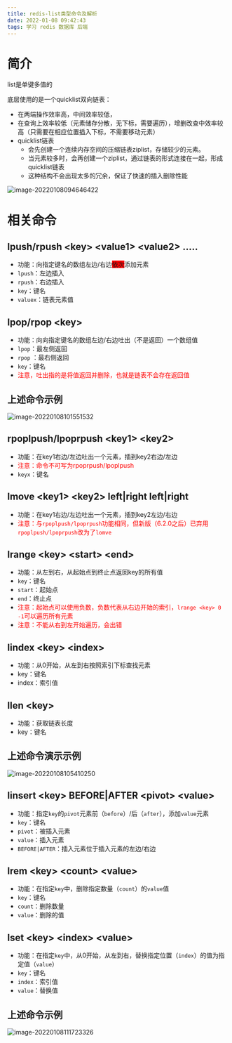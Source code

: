 ```yaml
---
title: redis-list类型命令及解析
date: 2022-01-08 09:42:43
tags: 学习 redis 数据库 后端
---
```


# 简介

list是单键多值的

底层使用的是一个quicklist双向链表：

- 在两端操作效率高，中间效率较低，
- 在查询上效率较低（元素储存分散，无下标，需要遍历），增删改查中效率较高（只需要在相应位置插入下标，不需要移动元素）
- quicklist链表
  - 会先创建一个连续内存空间的压缩链表ziplist，存储较少的元素。
  - 当元素较多时，会再创建一个ziplist，通过链表的形式连接在一起，形成quicklist链表
  - 这种结构不会出现太多的冗余，保证了快速的插入删除性能

![image-20220108094646422](image-20220108094646422.png)

# 相关命令

## lpush/rpush \<key> \<value1> \<value2> .....

- 功能：向指定键名的数组左边/右边<font style="background:red">依次</font>添加元素
- `lpush`：左边插入
- `rpush`：右边插入
- `key`：键名
- `valuex`：链表元素值

## lpop/rpop \<key>

- 功能：向向指定键名的数组左边/右边吐出（不是返回）一个数组值
- `lpop`：最左侧返回
- `rpop` ：最右侧返回
- `key`：键名
- <font color=red>注意，吐出指的是将值返回并删除，也就是链表不会存在返回值</font>

## 上述命令示例

![image-20220108101551532](image-20220108101551532.png)

## rpoplpush/lpoprpush \<key1> \<key2>

- 功能：在key1右边/左边吐出一个元素，插到key2右边/左边
- <font color=red>注意：命令不可写为rpoprpush/lpoplpush </font>
- `keyx`：键名

## lmove \<key1> \<key2> left|right left|right 

- 功能：在key1右边/左边吐出一个元素，插到key2左边/右边
- <font color=red>注意：与`rpoplpush/lpoprpush`功能相同，但新版（6.2.0之后）已弃用`rpoplpush/lpoprpush`改为了`lomve `</font>

## lrange \<key> \<start> \<end>

- 功能：从左到右，从起始点到终止点返回key的所有值
- `key`：键名
- `start`：起始点
- `end`：终止点
- <font color=red>注意：起始点可以使用负数，负数代表从右边开始的索引，`lrange <key> 0 -1`可以遍历所有元素</font>
- <font color=red>注意：不能从右到左开始遍历，会出错</font>

## lindex \<key> \<index>

- 功能：从0开始，从左到右按照索引下标查找元素
- key：键名
- index：索引值

## llen \<key>

- 功能：获取链表长度
- key：键名

## 上述命令演示示例

![image-20220108105410250](image-20220108105410250.png)

## linsert \<key> BEFORE|AFTER \<pivot> \<value>

- 功能：指定`key`的`pivot`元素前（`before`）/后（`after`），添加`value`元素
- `key`：键名
- `pivot`：被插入元素
- `value`：插入元素
- `BEFORE|AFTER`：插入元素位于插入元素的左边/右边

## lrem \<key> \<count> \<value>

- 功能：在指定`key`中，删除指定数量（`count`）的`value`值
- `key`：键名
- `count`：删除数量
- `value`：删除的值

## lset \<key> \<index> \<value>

- 功能：在指定`key`中，从0开始，从左到右，替换指定位置（`index`）的值为指定值（`value`）
- `key`：键名
- `index`：索引值
- `value`：替换值

## 上述命令示例

![image-20220108111723326](image-20220108111723326.png)